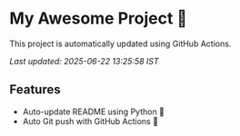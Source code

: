 # My Awesome Project 🚀

This project is automatically updated using GitHub Actions.

_Last updated: 2025-06-22 13:25:58 IST_

## Features
- Auto-update README using Python 🐍
- Auto Git push with GitHub Actions 🤖
